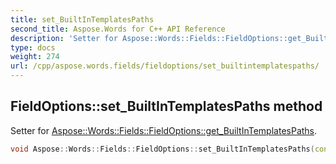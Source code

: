 ```yaml
---
title: set_BuiltInTemplatesPaths
second_title: Aspose.Words for C++ API Reference
description: 'Setter for Aspose::Words::Fields::FieldOptions::get_BuiltInTemplatesPaths.'
type: docs
weight: 274
url: /cpp/aspose.words.fields/fieldoptions/set_builtintemplatespaths/
---
```

## FieldOptions::set_BuiltInTemplatesPaths method


Setter for [Aspose::Words::Fields::FieldOptions::get_BuiltInTemplatesPaths](../get_builtintemplatespaths/).

```cpp
void Aspose::Words::Fields::FieldOptions::set_BuiltInTemplatesPaths(const System::ArrayPtr<System::String> &value)
```

